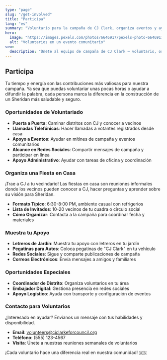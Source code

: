 ```yaml
---
type: "page"
slug: "/get-involved"
title: "Participa"
lang: "es"
summary: "Voluntario para la campaña de CJ Clark, organiza eventos y ayuda a construir un Sheridan más saludable."
hero:
  image: "https://images.pexels.com/photos/6646917/pexels-photo-6646917.jpeg"
  alt: "Voluntarios en un evento comunitario"
seo:
  description: "Únete al equipo de campaña de CJ Clark — voluntario, organiza fiestas en casa, o muestra apoyo con letreros y ayuda a construir un Sheridan más saludable."
---
```


## Participa

Tu tiempo y energía son las contribuciones más valiosas para nuestra campaña. Ya sea que puedas voluntariar unas pocas horas o ayudar a difundir la palabra, cada persona marca la diferencia en la construcción de un Sheridan más saludable y seguro.

### Oportunidades de Voluntariado

- **Puerta a Puerta**: Caminar distritos con CJ y conocer a vecinos
- **Llamadas Telefónicas**: Hacer llamadas a votantes registrados desde casa
- **Apoyo a Eventos**: Ayudar en mítines de campaña y eventos comunitarios
- **Alcance en Redes Sociales**: Compartir mensajes de campaña y participar en línea
- **Apoyo Administrativo**: Ayudar con tareas de oficina y coordinación

### Organiza una Fiesta en Casa

¡Trae a CJ a tu vecindario! Las fiestas en casa son reuniones informales donde los vecinos pueden conocer a CJ, hacer preguntas y aprender sobre su visión para Sheridan.

- **Formato Típico**: 6:30-8:00 PM, ambiente casual con refrigerios
- **Lista de Invitados**: 10-20 vecinos de tu cuadra o círculo social
- **Cómo Organizar**: Contacta a la campaña para coordinar fecha y materiales

### Muestra tu Apoyo

- **Letreros de Jardín**: Muestra tu apoyo con letreros en tu jardín
- **Pegatinas para Autos**: Coloca pegatinas de "CJ Clark" en tu vehículo
- **Redes Sociales**: Sigue y comparte publicaciones de campaña
- **Correos Electrónicos**: Envía mensajes a amigos y familiares

### Oportunidades Especiales

- **Coordinador de Distrito**: Organiza voluntarios en tu área
- **Embajador Digital**: Gestiona presencia en redes sociales
- **Apoyo Logístico**: Ayuda con transporte y configuración de eventos

### Contacto para Voluntarios

¿Interesado en ayudar? Envíanos un mensaje con tus habilidades y disponibilidad.

- **Email**: volunteers@cjclarkeforcouncil.org
- **Teléfono**: (555) 123-4567
- **Visita**: Únete a nuestras reuniones semanales de voluntarios

¡Cada voluntario hace una diferencia real en nuestra comunidad! 🇺🇸

